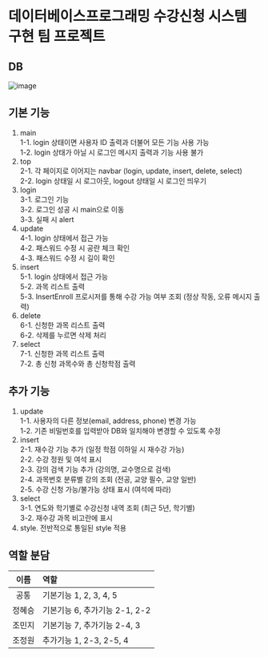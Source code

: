# 데이터베이스프로그래밍 수강신청 시스템 구현 팀 프로젝트
## DB
![image](https://github.com/2rlo/2023-databaseprogramming-teamproject/assets/82096411/20cdcaba-553f-497d-92b1-8914c8a91afe)

## 기본 기능
1. main</br>
  1-1. login 상태이면 사용자 ID 출력과 더불어 모든 기능 사용 가능</br>
  1-2. login 상태가 아닐 시 로그인 메시지 출력과 기능 사용 불가</br>
2. top</br>
  2-1. 각 페이지로 이어지는 navbar (login, update, insert, delete, select)</br>
  2-2. login 상태일 시 로그아웃, logout 상태일 시 로그인 띄우기</br>
3. login</br>
  3-1. 로그인 기능</br>
  3-2. 로그인 성공 시 main으로 이동</br>
  3-3. 실패 시 alert</br>
4. update</br>
  4-1. login 상태에서 접근 가능</br>
  4-2. 패스워드 수정 시 공란 체크 확인</br>
  4-3. 패스워드 수정 시 길이 확인</br>
5. insert</br>
  5-1. login 상태에서 접근 가능</br>
  5-2. 과목 리스트 출력</br>
  5-3. InsertEnroll 프로시저를 통해 수강 가능 여부 조회 (정상 작동, 오류 메시지 출력)</br>
6. delete</br>
  6-1. 신청한 과목 리스트 출력</br>
  6-2. 삭제를 누르면 삭제 처리</br>
7. select</br>
  7-1. 신청한 과목 리스트 출력</br>
  7-2. 총 신청 과목수와 총 신청학점 출력</br>
  
## 추가 기능
1. update</br>
  1-1. 사용자의 다른 정보(email, address, phone) 변경 가능</br>
  1-2. 기존 비밀번호를 입력받아 DB와 일치해야 변경할 수 있도록 수정</br>
2. insert</br>
  2-1. 재수강 기능 추가 (일정 학점 이하일 시 재수강 가능)</br>
  2-2. 수강 정원 및 여석 표시</br>
  2-3. 강의 검색 기능 추가 (강의명, 교수명으로 검색)</br>
  2-4. 과목번호 분류별 강의 조회 (전공, 교양 필수, 교양 일반)</br>
  2-5. 수강 신청 가능/불가능 상태 표시 (여석에 따라)</br>
3. select</br>
  3-1. 연도와 학기별로 수강신청 내역 조회 (최근 5년, 학기별)</br>
  3-2. 재수강 과목 비고란에 표시</br>
4. style. 전반적으로 통일된 style 적용
  
## 역할 분담
|이름|역할|
|:----:|:----|
|공통|기본기능 1, 2, 3, 4, 5|
|정혜승|기본기능 6, 추가기능 2-1, 2-2|
|조민지|기본기능 7, 추가기능 2-4, 3|
|조정원|추가기능 1, 2-3, 2-5, 4|
